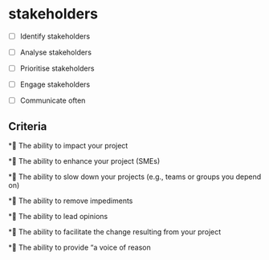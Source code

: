 # stakeholders

  * [ ] Identify stakeholders

  * [ ] Analyse stakeholders

  * [ ] Prioritise stakeholders

  * [ ] Engage stakeholders

  * [ ] Communicate often

## Criteria
* The ability to impact your project

* The ability to enhance your project (SMEs)

* The ability to slow down your projects (e.g., teams or groups you depend on)

* The ability to remove impediments

* The ability to lead opinions

* The ability to facilitate the change resulting from your project

* The ability to provide “a voice of reason
  
